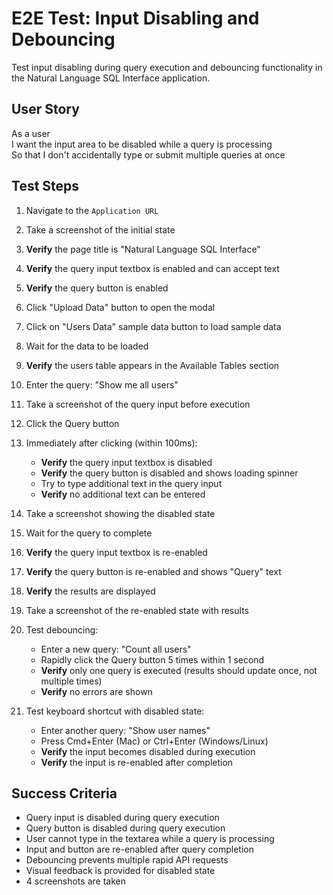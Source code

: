 # E2E Test: Input Disabling and Debouncing

Test input disabling during query execution and debouncing functionality in the Natural Language SQL Interface application.

## User Story

As a user  
I want the input area to be disabled while a query is processing  
So that I don't accidentally type or submit multiple queries at once

## Test Steps

1. Navigate to the `Application URL`
2. Take a screenshot of the initial state
3. **Verify** the page title is "Natural Language SQL Interface"
4. **Verify** the query input textbox is enabled and can accept text
5. **Verify** the query button is enabled

6. Click "Upload Data" button to open the modal
7. Click on "Users Data" sample data button to load sample data
8. Wait for the data to be loaded
9. **Verify** the users table appears in the Available Tables section

10. Enter the query: "Show me all users"
11. Take a screenshot of the query input before execution
12. Click the Query button
13. Immediately after clicking (within 100ms):
    - **Verify** the query input textbox is disabled
    - **Verify** the query button is disabled and shows loading spinner
    - Try to type additional text in the query input
    - **Verify** no additional text can be entered
14. Take a screenshot showing the disabled state

15. Wait for the query to complete
16. **Verify** the query input textbox is re-enabled
17. **Verify** the query button is re-enabled and shows "Query" text
18. **Verify** the results are displayed
19. Take a screenshot of the re-enabled state with results

20. Test debouncing:

    - Enter a new query: "Count all users"
    - Rapidly click the Query button 5 times within 1 second
    - **Verify** only one query is executed (results should update once, not multiple times)
    - **Verify** no errors are shown

21. Test keyboard shortcut with disabled state:
    - Enter another query: "Show user names"
    - Press Cmd+Enter (Mac) or Ctrl+Enter (Windows/Linux)
    - **Verify** the input becomes disabled during execution
    - **Verify** the input is re-enabled after completion

## Success Criteria

- Query input is disabled during query execution
- Query button is disabled during query execution
- User cannot type in the textarea while a query is processing
- Input and button are re-enabled after query completion
- Debouncing prevents multiple rapid API requests
- Visual feedback is provided for disabled state
- 4 screenshots are taken
